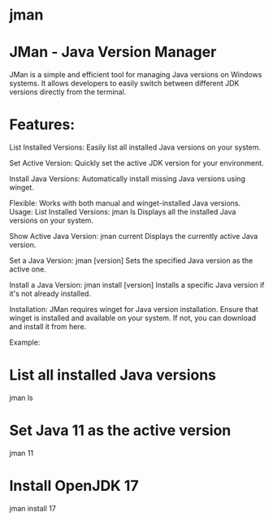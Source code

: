 # jman
# JMan - Java Version Manager
JMan is a simple and efficient tool for managing Java versions on Windows systems. It allows developers to easily switch between different JDK versions directly from the terminal.

# Features:
List Installed Versions: Easily list all installed Java versions on your system.

Set Active Version: Quickly set the active JDK version for your environment.

Install Java Versions: Automatically install missing Java versions using winget.

Flexible: Works with both manual and winget-installed Java versions.
Usage:
List Installed Versions:
jman ls
Displays all the installed Java versions on your system.

Show Active Java Version:
jman current
Displays the currently active Java version.

Set a Java Version:
jman [version]
Sets the specified Java version as the active one.

Install a Java Version:
jman install [version]
Installs a specific Java version if it's not already installed.

Installation:
JMan requires winget for Java version installation. Ensure that winget is installed and available on your system. If not, you can download and install it from here.

Example:

# List all installed Java versions
jman ls

# Set Java 11 as the active version
jman 11

# Install OpenJDK 17
jman install 17
